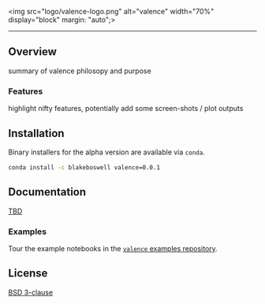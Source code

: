 
<!-- ![valence](logo/valence-logo.png) -->

<img src="logo/valence-logo.png" alt="valence" width="70%" display="block" margin: "auto";>

---

## Overview

summary of valence philosopy and purpose

### Features

highlight nifty features, potentially add some screen-shots / plot outputs

## Installation

Binary installers for the alpha version are available via `conda`.

``` bash
conda install -c blakeboswell valence=0.0.1
```

## Documentation

[TBD]()

### Examples

Tour the example notebooks in the [`valence` examples repository](https://github.com/blakeboswell/valence-examples).

## License

[BSD 3-clause](https://github.com/blakeboswell/valence/blob/master/LICENSE)


